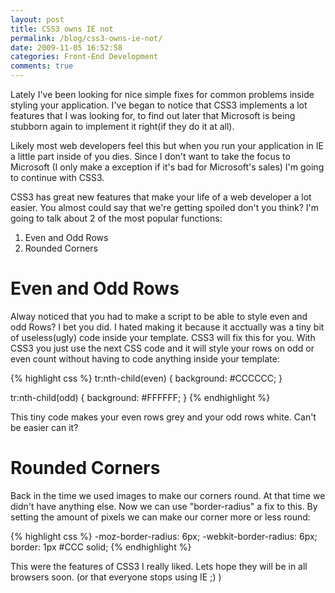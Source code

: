 ```yaml
---
layout: post
title: CSS3 owns IE not
permalink: /blog/css3-owns-ie-not/
date: 2009-11-05 16:52:58
categories: Front-End Development
comments: true
---
```


Lately I've been looking for nice simple fixes for common problems inside styling your application. I've began to notice that CSS3 implements a lot features that I was looking for, to find out later that Microsoft is being stubborn again to implement it right(if they do it at all).

<!--more-->

Likely most web developers feel this but when you run your application in IE a little part inside of you dies. Since I don't want to take the focus to Microsoft (I only make a exception if it's bad for Microsoft's sales) I'm going to continue with CSS3.

CSS3 has great new features that make your life of a web developer a lot easier. You almost could say that we're getting spoiled don't you think? I'm going to talk about 2 of the most popular functions:</p>

1. Even and Odd Rows
2. Rounded Corners

# Even and Odd Rows

Alway noticed that you had to make a script to be able to style even and odd Rows? I bet you did. I hated making it because it acctually was a tiny bit of useless(ugly) code inside your template. CSS3 will fix this for you. With CSS3 you just use the next CSS code and it will style your rows on odd or even count without having to code anything inside your template:

{% highlight css %}
tr:nth-child(even) { 
	background: #CCCCCC; 
} 

tr:nth-child(odd) { 
	background: #FFFFFF; 
}
{% endhighlight %}

This tiny code makes your even rows grey and your odd rows white. Can't be easier can it?

# Rounded Corners

Back in the time we used images to make our corners round. At that time we didn't have anything else. Now we can use "border-radius" a fix to this. By setting the amount of pixels we can make our corner more or less round:

{% highlight css %}
-moz-border-radius: 6px;
-webkit-border-radius: 6px;
border: 1px #CCC solid;
{% endhighlight %}

This were the features of CSS3 I really liked. Lets hope they will be in all browsers soon. (or that everyone stops using IE ;) )
